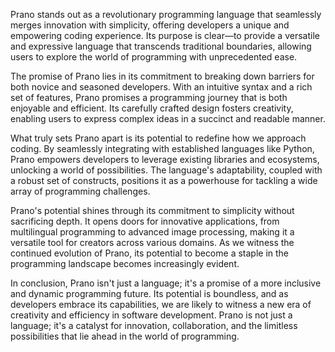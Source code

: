 Prano stands out as a revolutionary programming language that seamlessly merges innovation with simplicity, offering developers a unique and empowering coding experience. Its purpose is clear—to provide a versatile and expressive language that transcends traditional boundaries, allowing users to explore the world of programming with unprecedented ease.

The promise of Prano lies in its commitment to breaking down barriers for both novice and seasoned developers. With an intuitive syntax and a rich set of features, Prano promises a programming journey that is both enjoyable and efficient. Its carefully crafted design fosters creativity, enabling users to express complex ideas in a succinct and readable manner.

What truly sets Prano apart is its potential to redefine how we approach coding. By seamlessly integrating with established languages like Python, Prano empowers developers to leverage existing libraries and ecosystems, unlocking a world of possibilities. The language's adaptability, coupled with a robust set of constructs, positions it as a powerhouse for tackling a wide array of programming challenges.

Prano's potential shines through its commitment to simplicity without sacrificing depth. It opens doors for innovative applications, from multilingual programming to advanced image processing, making it a versatile tool for creators across various domains. As we witness the continued evolution of Prano, its potential to become a staple in the programming landscape becomes increasingly evident.

In conclusion, Prano isn't just a language; it's a promise of a more inclusive and dynamic programming future. Its potential is boundless, and as developers embrace its capabilities, we are likely to witness a new era of creativity and efficiency in software development. Prano is not just a language; it's a catalyst for innovation, collaboration, and the limitless possibilities that lie ahead in the world of programming.
